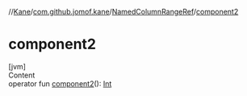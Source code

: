 //[Kane](../../index.md)/[com.github.jomof.kane](../index.md)/[NamedColumnRangeRef](index.md)/[component2](component2.md)



# component2  
[jvm]  
Content  
operator fun [component2](component2.md)(): [Int](https://kotlinlang.org/api/latest/jvm/stdlib/kotlin/-int/index.html)  




